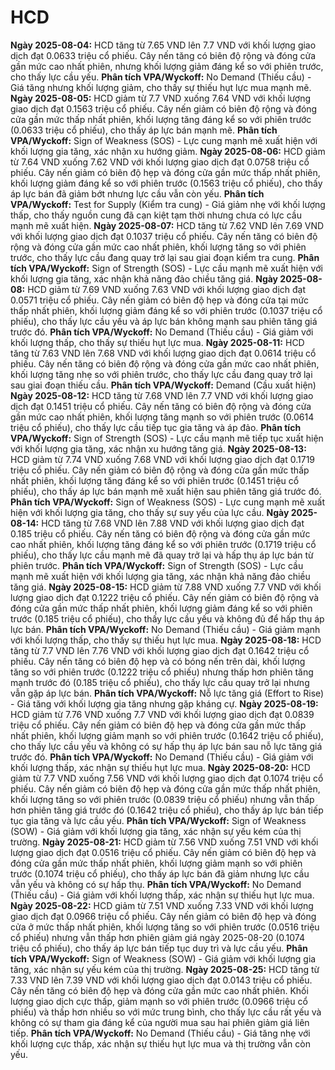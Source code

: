 # HCD

**Ngày 2025-08-04:** HCD tăng từ 7.65 VND lên 7.7 VND với khối lượng giao dịch đạt 0.0633 triệu cổ phiếu. Cây nến tăng có biên độ rộng và đóng cửa gần mức cao nhất phiên, nhưng khối lượng giảm đáng kể so với phiên trước, cho thấy lực cầu yếu. **Phân tích VPA/Wyckoff:** No Demand (Thiếu cầu) - Giá tăng nhưng khối lượng giảm, cho thấy sự thiếu hụt lực mua mạnh mẽ.
**Ngày 2025-08-05:** HCD giảm từ 7.7 VND xuống 7.64 VND với khối lượng giao dịch đạt 0.1563 triệu cổ phiếu. Cây nến giảm có biên độ rộng và đóng cửa gần mức thấp nhất phiên, khối lượng tăng đáng kể so với phiên trước (0.0633 triệu cổ phiếu), cho thấy áp lực bán mạnh mẽ. **Phân tích VPA/Wyckoff:** Sign of Weakness (SOS) - Lực cung mạnh mẽ xuất hiện với khối lượng gia tăng, xác nhận xu hướng giảm.
**Ngày 2025-08-06:** HCD giảm từ 7.64 VND xuống 7.62 VND với khối lượng giao dịch đạt 0.0758 triệu cổ phiếu. Cây nến giảm có biên độ hẹp và đóng cửa gần mức thấp nhất phiên, khối lượng giảm đáng kể so với phiên trước (0.1563 triệu cổ phiếu), cho thấy áp lực bán đã giảm bớt nhưng lực cầu vẫn còn yếu. **Phân tích VPA/Wyckoff:** Test for Supply (Kiểm tra cung) - Giá giảm nhẹ với khối lượng thấp, cho thấy nguồn cung đã cạn kiệt tạm thời nhưng chưa có lực cầu mạnh mẽ xuất hiện.
**Ngày 2025-08-07:** HCD tăng từ 7.62 VND lên 7.69 VND với khối lượng giao dịch đạt 0.1037 triệu cổ phiếu. Cây nến tăng có biên độ rộng và đóng cửa gần mức cao nhất phiên, khối lượng tăng so với phiên trước, cho thấy lực cầu đang quay trở lại sau giai đoạn kiểm tra cung. **Phân tích VPA/Wyckoff:** Sign of Strength (SOS) - Lực cầu mạnh mẽ xuất hiện với khối lượng gia tăng, xác nhận khả năng đảo chiều tăng giá.
**Ngày 2025-08-08:** HCD giảm từ 7.69 VND xuống 7.63 VND với khối lượng giao dịch đạt 0.0571 triệu cổ phiếu. Cây nến giảm có biên độ hẹp và đóng cửa tại mức thấp nhất phiên, khối lượng giảm đáng kể so với phiên trước (0.1037 triệu cổ phiếu), cho thấy lực cầu yếu và áp lực bán không mạnh sau phiên tăng giá trước đó. **Phân tích VPA/Wyckoff:** No Demand (Thiếu cầu) - Giá giảm với khối lượng thấp, cho thấy sự thiếu hụt lực mua.
**Ngày 2025-08-11:** HCD tăng từ 7.63 VND lên 7.68 VND với khối lượng giao dịch đạt 0.0614 triệu cổ phiếu. Cây nến tăng có biên độ rộng và đóng cửa gần mức cao nhất phiên, khối lượng tăng nhẹ so với phiên trước, cho thấy lực cầu đang quay trở lại sau giai đoạn thiếu cầu. **Phân tích VPA/Wyckoff:** Demand (Cầu xuất hiện)
**Ngày 2025-08-12:** HCD tăng từ 7.68 VND lên 7.7 VND với khối lượng giao dịch đạt 0.1451 triệu cổ phiếu. Cây nến tăng có biên độ rộng và đóng cửa gần mức cao nhất phiên, khối lượng tăng mạnh so với phiên trước (0.0614 triệu cổ phiếu), cho thấy lực cầu tiếp tục gia tăng và áp đảo. **Phân tích VPA/Wyckoff:** Sign of Strength (SOS) - Lực cầu mạnh mẽ tiếp tục xuất hiện với khối lượng gia tăng, xác nhận xu hướng tăng giá.
**Ngày 2025-08-13:** HCD giảm từ 7.74 VND xuống 7.68 VND với khối lượng giao dịch đạt 0.1719 triệu cổ phiếu. Cây nến giảm có biên độ rộng và đóng cửa gần mức thấp nhất phiên, khối lượng tăng đáng kể so với phiên trước (0.1451 triệu cổ phiếu), cho thấy áp lực bán mạnh mẽ xuất hiện sau phiên tăng giá trước đó. **Phân tích VPA/Wyckoff:** Sign of Weakness (SOS) - Lực cung mạnh mẽ xuất hiện với khối lượng gia tăng, cho thấy sự suy yếu của lực cầu.
**Ngày 2025-08-14:** HCD tăng từ 7.68 VND lên 7.88 VND với khối lượng giao dịch đạt 0.185 triệu cổ phiếu. Cây nến tăng có biên độ rộng và đóng cửa gần mức cao nhất phiên, khối lượng tăng đáng kể so với phiên trước (0.1719 triệu cổ phiếu), cho thấy lực cầu mạnh mẽ đã quay trở lại và hấp thụ áp lực bán từ phiên trước. **Phân tích VPA/Wyckoff:** Sign of Strength (SOS) - Lực cầu mạnh mẽ xuất hiện với khối lượng gia tăng, xác nhận khả năng đảo chiều tăng giá.
**Ngày 2025-08-15:** HCD giảm từ 7.88 VND xuống 7.7 VND với khối lượng giao dịch đạt 0.1222 triệu cổ phiếu. Cây nến giảm có biên độ rộng và đóng cửa gần mức thấp nhất phiên, khối lượng giảm đáng kể so với phiên trước (0.185 triệu cổ phiếu), cho thấy lực cầu yếu và không đủ để hấp thụ áp lực bán. **Phân tích VPA/Wyckoff:** No Demand (Thiếu cầu) - Giá giảm mạnh với khối lượng thấp, cho thấy sự thiếu hụt lực mua.
**Ngày 2025-08-18:** HCD tăng từ 7.7 VND lên 7.76 VND với khối lượng giao dịch đạt 0.1642 triệu cổ phiếu. Cây nến tăng có biên độ hẹp và có bóng nến trên dài, khối lượng tăng so với phiên trước (0.1222 triệu cổ phiếu) nhưng thấp hơn phiên tăng mạnh trước đó (0.185 triệu cổ phiếu), cho thấy lực cầu quay trở lại nhưng vẫn gặp áp lực bán. **Phân tích VPA/Wyckoff:** Nỗ lực tăng giá (Effort to Rise) - Giá tăng với khối lượng gia tăng nhưng gặp kháng cự.
**Ngày 2025-08-19:** HCD giảm từ 7.76 VND xuống 7.7 VND với khối lượng giao dịch đạt 0.0839 triệu cổ phiếu. Cây nến giảm có biên độ hẹp và đóng cửa gần mức thấp nhất phiên, khối lượng giảm mạnh so với phiên trước (0.1642 triệu cổ phiếu), cho thấy lực cầu yếu và không có sự hấp thụ áp lực bán sau nỗ lực tăng giá trước đó. **Phân tích VPA/Wyckoff:** No Demand (Thiếu cầu) - Giá giảm với khối lượng thấp, xác nhận sự thiếu hụt lực mua.
**Ngày 2025-08-20:** HCD giảm từ 7.7 VND xuống 7.56 VND với khối lượng giao dịch đạt 0.1074 triệu cổ phiếu. Cây nến giảm có biên độ hẹp và đóng cửa gần mức thấp nhất phiên, khối lượng tăng so với phiên trước (0.0839 triệu cổ phiếu) nhưng vẫn thấp hơn phiên tăng giá trước đó (0.1642 triệu cổ phiếu), cho thấy áp lực bán tiếp tục gia tăng và lực cầu yếu. **Phân tích VPA/Wyckoff:** Sign of Weakness (SOW) - Giá giảm với khối lượng gia tăng, xác nhận sự yếu kém của thị trường.
**Ngày 2025-08-21:** HCD giảm từ 7.56 VND xuống 7.51 VND với khối lượng giao dịch đạt 0.0516 triệu cổ phiếu. Cây nến giảm có biên độ hẹp và đóng cửa gần mức thấp nhất phiên, khối lượng giảm mạnh so với phiên trước (0.1074 triệu cổ phiếu), cho thấy áp lực bán đã giảm nhưng lực cầu vẫn yếu và không có sự hấp thụ. **Phân tích VPA/Wyckoff:** No Demand (Thiếu cầu) - Giá giảm với khối lượng thấp, xác nhận sự thiếu hụt lực mua.
**Ngày 2025-08-22:** HCD giảm từ 7.51 VND xuống 7.33 VND với khối lượng giao dịch đạt 0.0966 triệu cổ phiếu. Cây nến giảm có biên độ hẹp và đóng cửa ở mức thấp nhất phiên, khối lượng tăng so với phiên trước (0.0516 triệu cổ phiếu) nhưng vẫn thấp hơn phiên giảm giá ngày 2025-08-20 (0.1074 triệu cổ phiếu), cho thấy áp lực bán tiếp tục duy trì và lực cầu yếu. **Phân tích VPA/Wyckoff:** Sign of Weakness (SOW) - Giá giảm với khối lượng gia tăng, xác nhận sự yếu kém của thị trường.
**Ngày 2025-08-25:** HCD tăng từ 7.33 VND lên 7.39 VND với khối lượng giao dịch đạt 0.0143 triệu cổ phiếu. Cây nến tăng có biên độ hẹp và đóng cửa gần mức cao nhất phiên. Khối lượng giao dịch cực thấp, giảm mạnh so với phiên trước (0.0966 triệu cổ phiếu) và thấp hơn nhiều so với mức trung bình, cho thấy lực cầu rất yếu và không có sự tham gia đáng kể của người mua sau hai phiên giảm giá liên tiếp. **Phân tích VPA/Wyckoff:** No Demand (Thiếu cầu) - Giá tăng nhẹ với khối lượng cực thấp, xác nhận sự thiếu hụt lực mua và thị trường vẫn còn yếu.
